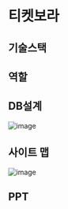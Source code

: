 # 티켓보라


## 기술스택

## 역할

## DB설계
![image](https://github.com/user-attachments/assets/409670c2-40fa-467d-bf35-456ca8dcb831)

## 사이트 맵
![image](https://github.com/user-attachments/assets/3459dd6d-4aaa-4bf4-aa84-dfd2430e4af0)

## PPT
